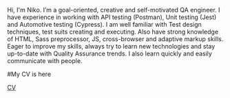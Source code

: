 Hi, I'm Niko. I’m a goal-oriented, creative and self-motivated QA engineer. I have experience in working with API testing (Postman), Unit testing (Jest) and Automotive testing (Cypress). I am well familiar with Test design techniques, test suits creating and executing. Also have strong knowledge of HTML, Sass preprocessor, JS, cross-browser and adaptive markup skills. Eager to improve my skills, always try to learn new technologies and stay up-to-date with Quality Assurance trends. I also learn quickly and easily communicate with people.

#My CV is here

[CV](https://lazurniko.github.io/QA-engineer-cv/)
